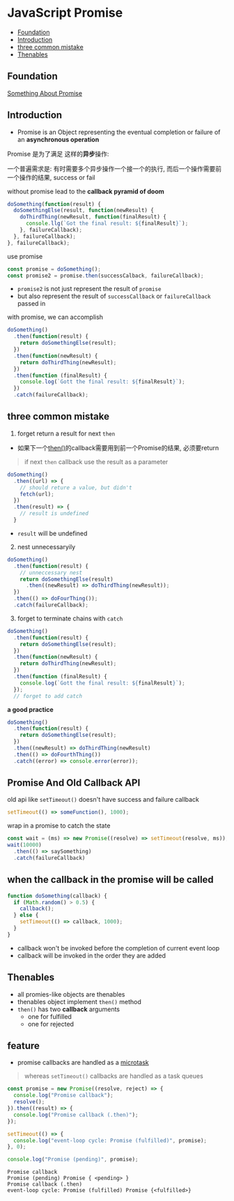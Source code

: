 # JavaScript Promise

- [Foundation](#foundation)
- [Introduction](#introduction)
- [three common mistake](#three-common-mistake)
- [Thenables](#thenables)

## Foundation

[Something About Promise](JavaScript_Promise_Foundation.md)

## Introduction

- Promise is an Object representing the eventual completion or failure of an **asynchronous operation**

Promise 是为了满足 这样的**异步**操作:

一个普遍需求是: 有时需要多个异步操作一个接一个的执行, 而后一个操作需要前一个操作的结果, success or fail

without promise lead to the **callback pyramid of doom**

```js
doSomething(function(result) {
  doSomethingElse(result, function(newResult) {
    doThirdThing(newResult, function(finalResult) {
      console.llg(`Got the final result: ${finalResult}`);
    }, failureCallback);
  }, failureCallback);
}, failureCallback);
```
use promise

```js
const promise = doSomething();
const promise2 = promise.then(successCalback, failureCallback);
```

- `promise2` is not just represent the result of `promise`
- but also represent the result of `successCallback` or `failureCallback` passed in

with promise, we can accomplish

```js
doSomething()
  .then(function(result) {
    return doSomethingElse(result);
  })
  .then(function(newResult) {
    return doThirdThing(newResult);
  })
  .then(function (finalResult) {
    console.log(`Gott the final result: ${finalResult}`);
  })
  .catch(failureCallback);
```

## three common mistake

1. forget return a result for next `then`

- 如果下一个[then()](JavaScript_Promise_Then.md)的callback需要用到前一个Promise的结果, 必须要return

> if next `then` callback use the result as a parameter

```js
doSomething()
  .then((url) => {
    // should reture a value, but didn't
    fetch(url);
  })
  .then(result) => {
    // result is undefined
  }
```

- `result` will be undefined

2. nest unnecessaryily

```js
doSomething()
  .then(function(result) {
    // unneccessary nest
    return doSomethingElse(result)
      .then((newResult) => doThirdThing(newResult));
  })
  .then(() => doFourThing());
  .catch(failureCallback);
```

3. forget to terminate chains with `catch`

```js
doSomething()
  .then(function(result) {
    return doSomethingElse(result);
  })
  .then(function(newResult) {
    return doThirdThing(newResult);
  })
  .then(function (finalResult) {
    console.log(`Gott the final result: ${finalResult}`);
  });
  // forget to add catch
```

**a good practice**

```js
doSomething()
  .then(function(result) {
    return doSomethingElse(result);
  })
  .then((newResult) => doThirdThing(newResult)
  .then(() => doFourthThing())
  .catch((error) => console.error(error));
```

## Promise And Old Callback API

old api like `setTimeout()` doesn't have success and failure callback

```js
setTimeout(() => someFunction(), 1000);
```

wrap in a promise to catch the state

```js
const wait = (ms) => new Promise((resolve) => setTimeout(resolve, ms));
wait(10000)
  .then(() => saySomething)
  .catch(failureCallback)
```

## when the callback in the promise will be called

```js
function doSomething(callback) {
  if (Math.random() > 0.5) {
    callback();
  } else {
    setTimeout(() => callback, 1000);
  }
}
```

- callback won't be invoked before the completion of current event loop 
- callback will be invoked in the order they are added

## Thenables

- all promies-like objects are thenables
- thenables object implement `then()` method
- `then()` has two **callback** arguments
  - one for fulfilled
  - one for rejected
## feature

- promise callbacks are handled as a [microtask](JavaScript_Tasks_And_Microtasks.md#microtasks)

> whereas `setTimeout()` callbacks are handled as a task queues

```js
const promise = new Promise((resolve, reject) => {
  console.log("Promise callback");
  resolve();
}).then((result) => {
  console.log("Promise callback (.then)");
});

setTimeout(() => {
  console.log("event-loop cycle: Promise (fulfilled)", promise);
}, 0);

console.log("Promise (pending)", promise);
```

```
Promise callback
Promise (pending) Promise { <pending> }
Promise callback (.then)
event-loop cycle: Promise (fulfilled) Promise {<fulfilled>}
```

